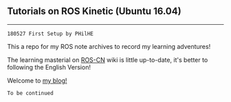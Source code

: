 ## Tutorials on ROS Kinetic (Ubuntu 16.04)

---

```
180527 First Setup by PHilHE
```

This a repo for my ROS note archives to record my learning adventures!

The learning masterial on [ROS-CN](http://wiki.ros.org/cn/ROS/Tutorials) wiki is little up-to-date, it's better to following the English Version!

Welcome to [my blog!](https://hibetterheyj.github.io)

`To be continued`